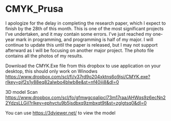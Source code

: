 # CMYK_Prusa
I apologize for the delay in completing the research paper, which I expect to finish by the 28th of this month. This is one of the most significant projects I’ve undertaken, and it may contain some errors. I've just reached my one-year mark in programming, and programming is half of my major. I will continue to update this until the paper is released, but I may not support afterward as I will be focusing on another major project.
The photo file contains all the photos of my results.

Download the CMYK.Exe file from this dropbox to use application on your desktop, this should only work on Winodws https://www.dropbox.com/scl/fi/v37rd9o204xktns6o9jsi/CMYK.exe?rlkey=pjf2s1y88eq82alwbo4blwb8e&st=nf40iij8&dl=0

3D model Scan https://www.dropbox.com/scl/fo/gfmwgcqalipcl73m17raa/AHWqs9z6ecNn22YdzsLLGiI?rlkey=ephvctu9b5jsdbxq9zmbxqt9t&st=zglgtsq0&dl=0

You can use https://3dviewer.net/  to view the model
